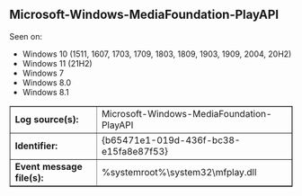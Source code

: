 ## Microsoft-Windows-MediaFoundation-PlayAPI

Seen on:
* Windows 10 (1511, 1607, 1703, 1709, 1803, 1809, 1903, 1909, 2004, 20H2)
* Windows 11 (21H2)
* Windows 7
* Windows 8.0
* Windows 8.1

<table border="1" class="docutils">
  <tbody>
    <tr>
      <td><b>Log source(s):</b></td>
      <td>Microsoft-Windows-MediaFoundation-PlayAPI</td>
    </tr>
    <tr>
      <td><b>Identifier:</b></td>
      <td>{b65471e1-019d-436f-bc38-e15fa8e87f53}</td>
    </tr>
    <tr>
      <td><b>Event message file(s):</b></td>
      <td>%systemroot%\system32\mfplay.dll</td>
    </tr>
  </tbody>
</table>

&nbsp;

